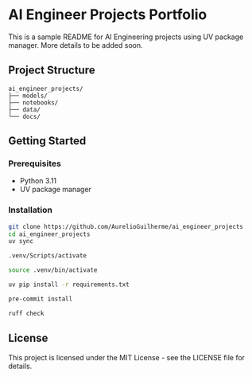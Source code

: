 # AI Engineer Projects Portfolio

This is a sample README for AI Engineering projects using UV package manager. More details to be added soon.

## Project Structure

```
ai_engineer_projects/
├── models/
├── notebooks/
├── data/
└── docs/
```

## Getting Started

### Prerequisites
- Python 3.11
- UV package manager

### Installation
```bash
git clone https://github.com/AurelioGuilherme/ai_engineer_projects
cd ai_engineer_projects
uv sync

.venv/Scripts/activate

source .venv/bin/activate 

uv pip install -r requirements.txt

pre-commit install

ruff check

```


## License

This project is licensed under the MIT License - see the LICENSE file for details.
